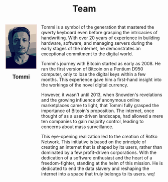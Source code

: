 <h1>Team</h1>

<div style="display: flex; margin-bottom: 4em;">
<div style="display: flex; flex-direction: column; flex: 0 0 20%;">
<img src="images/team/tommi.webp" alt="Tommi" style="width: 100%; margin-top: 1em; object-fit: cover;">
<center><h3>Tommi</h3></center>
</div> 
<div style="margin-left: 1em;">
<p>
Tommi is a symbol of the generation that mastered the qwerty keyboard even
before grasping the intricacies of handwriting. With over 20 years of
experience in building hardware, software, and managing servers during the
early stages of the internet, he demonstrates an exceptional commitment to
the digital world.

Tommi's journey with Bitcoin started as early as 2008. He ran the first
version of Bitcoin on a Pentium D950 computer, only to lose the digital keys
within a few months. This experience gave him a first-hand insight into the
workings of the novel digital currency.

However, it wasn't until 2013, when Snowden's revelations and the growing
influence of anonymous online marketplaces came to light, that Tommi fully
grasped the importance of Bitcoin's proposition. The internet, once thought
of as a user-driven landscape, had allowed a mere ten companies to gain
majority control, leading to concerns about mass surveillance.

This eye-opening realization led to the creation of Rotko Network. This
initiative is based on the principle of creating an internet that is shaped
by its users, rather than dominated by a few profit-driven corporations. With
the dedication of a software enthusiast and the heart of a freedom-fighter,
standing at the helm of this mission. He is dedicated to end the data
slavery and reshaping the internet into a space that truly belongs to its
users.
  wq!
</p>
</div>
</div>

<!-- <div style="display: flex; margin-bottom: 4em;"> <div style="display: flex; -->
<!-- flex-direction: column; flex: 0 0 20%;"> <img src="images/team/dan.webp" -->
<!-- alt="Dan" style="width: 100%; margin-top: 1em; object-fit: cover;"> -->
<!-- <center><h3>Dan</h3></center> </div> <div style="margin-left: 1em;"> <p> Meet -->
<!-- Dan, a bona fide wizard of programming who cut his teeth coding back in the -->
<!-- 90s, drawing inspiration from the music demoscene. With more than two decades -->
<!-- under his belt, he's a seasoned veteran who understands the ins and outs of the -->
<!-- game. -->
<!---->
<!-- Just like many of us old-timers, he has a deep appreciation for functional -->
<!-- programming and a penchant for clarity in code, with Rust being his go-to -->
<!-- tool. He's got this knack for building software that runs as close to the -->
<!-- metal as possible, extracting every bit of performance he can get.  -->
<!---->
<!-- One of his remarkable feats is constructing intricate drum machines entirely -->
<!-- from scratch, a testament to his understanding of complex systems and -->
<!-- algorithmic creativity. He’s not just a coder; he’s a craftsman. </p> </div> -->
<!-- </div> -->
<!---->
<!-- <div style="display: flex; margin-bottom: 4em;"> <div style="display: flex; -->
<!-- flex-direction: column; flex: 0 0 20%;"> <img src="images/team/mikko.webp" -->
<!-- alt="Mikko" style="width: 100%; margin-top: 1em; object-fit: cover;"> -->
<!-- <center><h3>Mikko</h3></center> </div> <div style="margin-left: 1em;"> <p> With -->
<!-- over 40 years of diverse and significant technical experience, Mikko is the -->
<!-- ideal advisor for creating Internet and networking infrastructure at Rotko -->
<!-- Networks. His expertise spans across all technical layers, from layer 1 -->
<!-- hardware programming to layer 7 application interfaces, making him an essential -->
<!-- asset, especially considering the CEO's top-to-bottom learning path. -->
<!---->
<!-- His technical journey began in the mid-1980s at Nokia Mobile Phones, where he -->
<!-- hand-wrote UI with NEC's Assembly without a compiler, demonstrating a profound -->
<!-- understanding of low-level programming. His most notable achievement at Nokia -->
<!-- was the invention of the menu buttons on the display, a pioneering feature that -->
<!-- has become ubiquitous in mobile user interfaces. -->
<!---->
<!-- One of the most noteworthy roles was serving as the IT Manager at the -->
<!-- University of Turku, where he was responsible for managing and upgrading the -->
<!-- entire IT infrastructure, including modern Data Center and network services. He -->
<!-- implemented crucial projects like Datacenter upgrades, WLAN enhancements, -->
<!-- network topology redesigns, and developed vital services such as private cloud -->
<!-- storage and learning platforms. -->
<!---->
<!-- His profound knowledge of technologies like Novell NetWare, AD, MS Exchange, -->
<!-- backup and storage systems, IIS, ISA Firewall, DNS, and DHCP, coupled with his -->
<!-- broad understanding of both low-level and high-level systems, makes him a -->
<!-- tremendous asset for Rotko Networks. His broad and deep technical expertise -->
<!-- ensures he will provide significant guidance in building a robust and efficient -->
<!-- Internet and networking infrastructure. </p> </div> </div> -->

<style>
  h1 {text-align: center;}
  h3 {
      text-align: center;
      font-size: 1.2em;
      padding: 5px;
      margin: 10px;
  }
</style>
